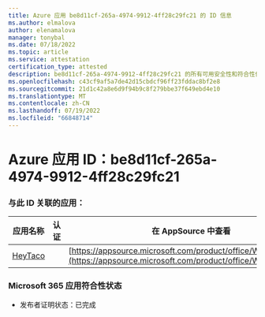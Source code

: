 ```yaml
---
title: Azure 应用 be8d11cf-265a-4974-9912-4ff28c29fc21 的 ID 信息
ms.author: elmalova
author: elenamalova
manager: tonybal
ms.date: 07/18/2022
ms.topic: article
ms.service: attestation
certification_type: attested
description: be8d11cf-265a-4974-9912-4ff28c29fc21 的所有可用安全性和符合性信息。
ms.openlocfilehash: c43cf9af5a7de42d15cbdcf96ff23fddac8bf2e8
ms.sourcegitcommit: 21d1c42a8e6d9f94b9c8f279bbe37f649ebd4e10
ms.translationtype: MT
ms.contentlocale: zh-CN
ms.lasthandoff: 07/19/2022
ms.locfileid: "66848714"
---
```

# <a name="azure-app-id-be8d11cf-265a-4974-9912-4ff28c29fc21"></a>Azure 应用 ID：be8d11cf-265a-4974-9912-4ff28c29fc21


### <a name="apps-associated-with-this-id"></a>与此 ID 关联的应用：
| **应用名称** | **认证** | **在 AppSource 中查看** |
|--------------|---------------|-----------------------|
| [HeyTaco](../forward/WA200001346.md) |  | [https://appsource.microsoft.com/product/office/WA200001346](https://appsource.microsoft.com/product/office/WA200001346) |

### <a name="microsoft-365-app-compliance-status"></a>Microsoft 365 应用符合性状态
- 发布者证明状态：已完成

